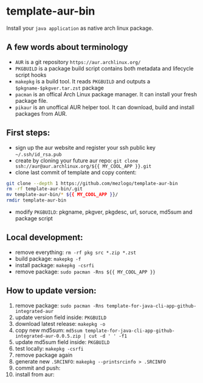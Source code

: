 # template-aur-bin

Install your `java application` as native arch linux package.

## A few words about terminology
- `AUR` is a git repository `https://aur.archlinux.org/`
- `PKGBUILD` is a package build script contains both metadata and lifecycle script hooks
- `makepkg` is a build tool. It reads `PKGBUILD` and outputs a `$pkgname-$pkgver.tar.zst` package
- `pacman` is an offical Arch Linux package manager. It can install your fresh package file.
- `pikaur` is an unoffical AUR helper tool. It can download, build and install packages from AUR.

## First steps:
- sign up the aur website and register your ssh public key `~/.ssh/id_rsa.pub`
- create by cloning your future aur repo: `git clone ssh://aur@aur.archlinux.org/${{ MY_COOL_APP }}.git`
- clone last commit of template and copy content:
```sh
git clone --depth 1 https://github.com/mezlogo/template-aur-bin
rm -rf template-aur-bin/.git
mv template-aur-bin/* ${{ MY_COOL_APP }}/
rmdir template-aur-bin
```
- modify `PKGBUILD`: pkgname, pkgver, pkgdesc, url, soruce, md5sum and package script

## Local development:
- remove everything: `rm -rf pkg src *.zip *.zst`
- build package: `makepkg -f`
- install package: `makepkg -csrfi`
- remove package: `sudo pacman -Rns ${{ MY_COOL_APP }}`


## How to update version:
1. remove package: `sudo pacman -Rns template-for-java-cli-app-github-integrated-aur`
2. update version field inside: `PKGBUILD`
3. download latest release: `makepkg -o`
4. copy new md5sum: `md5sum template-for-java-cli-app-github-integrated-aur-0.0.5.zip | cut -d ' ' -f1`
5. update md5sum field inside: `PKGBUILD`
6. test locally: `makepkg -csrfi`
7. remove package again
8. generate new `.SRCINFO`: `makepkg --printsrcinfo > .SRCINFO`
9. commit and push: 
10. install from aur:
